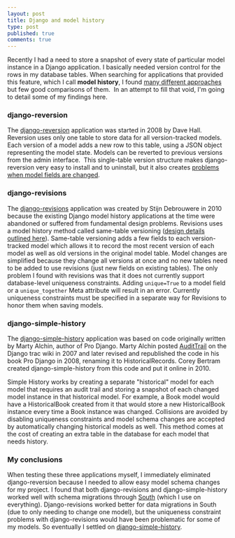 ```yaml
---
layout: post
title: Django and model history
type: post
published: true
comments: true
---
```

Recently I had a need to store a snapshot of every state of particular model instance in a Django application.  I basically needed version control for the rows in my database tables.  When searching for applications that provided this feature, which I call **model history**, I found [many different approaches][model-audit] but few good comparisons of them.  In an attempt to fill that void, I'm going to detail some of my findings here.

### django-reversion

The [django-reversion][] application was started in 2008 by Dave Hall.  Reversion uses only one table to store data for all version-tracked models.  Each version of a model adds a new row to this table, using a JSON object representing the model state.  Models can be reverted to previous versions from the admin interface.  This single-table version structure makes django-reversion very easy to install and to uninstall, but it also creates [problems when model fields are changed][reversion problem].

### django-revisions

The [django-revisions][] application was created by Stijn Debrouwere in 2010 because the existing Django model history applications at the time were abandoned or suffered from fundamental design problems.  Revisions uses a model history method called same-table versioning ([design details outlined here][revisions design]).  Same-table versioning adds a few fields to each version-tracked model which allows it to record the most recent version of each model as well as old versions in the original model table.  Model changes are simplified because they change all versions at once and no new tables need to be added to use revisions (just new fields on existing tables).  The only problem I found with revisions was that it does not currently support database-level uniqueness constraints.  Adding `unique=True` to a model field or a `unique_together` Meta attribute will result in an error.  Currently uniqueness constraints must be specified in a separate way for Revisions to honor them when saving models.

### django-simple-history

The [django-simple-history][] application was based on code originally written by Marty Alchin, author of Pro Django.  Marty Alchin posted [AuditTrail][] on the Django trac wiki in 2007 and later revised and republished the code in his book Pro Django in 2008, renaming it to HistoricalRecords.  Corey Bertram created django-simple-history from this code and put it online in 2010.

Simple History works by creating a separate "historical" model for each model that requires an audit trail and storing a snapshot of each changed model instance in that historical model.  For example, a Book model would have a HistoricalBook created from it that would store a new HistoricalBook instance every time a Book instance was changed.  Collisions are avoided by disabling uniqueness constraints and model schema changes are accepted by automatically changing historical models as well.  This method comes at the cost of creating an extra table in the database for each model that needs history.

### My conclusions

When testing these three applications myself, I immediately eliminated django-reversion because I needed to allow easy model schema changes for my project.  I found that both django-revisions and django-simple-history worked well with schema migrations through [South][] (which I use on everything).  Django-revisions worked better for data migrations in South (due to only needing to change one model), but the uniqueness constraint problems with django-revisions would have been problematic for some of my models.  So eventually I settled on [django-simple-history][].

[model-audit]: http://djangopackages.com/grids/g/model-audit/
[django-reversion]: http://stdbrouw.github.com/django-revisions/
[django-revisions]: https://github.com/etianen/django-reversion
[django-simple-history]: https://bitbucket.org/q/django-simple-history/
[audittrail]: https://code.djangoproject.com/wiki/AuditTrail
[south]: http://south.aeracode.org/docs/about.html

[reversion problem]: http://groups.google.com/group/django-reversion/browse_thread/thread/922b4e42d9577e0b
[revisions design]: http://stdbrouw.github.com/django-revisions/design.html
